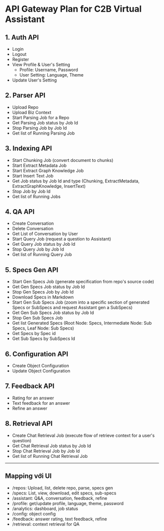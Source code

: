 # API Gateway Plan for C2B Virtual Assistant

## 1. Auth API
- Login
- Logout
- Register
- View Profile & User's Setting
  - Profile: Username, Password
  - User Setting: Language, Theme
- Update User's Setting

## 2. Parser API
- Upload Repo
- Upload Biz Context
- Start Parsing Job for a Repo
- Get Parsing Job status by Job Id
- Stop Parsing Job by Job Id
- Get list of Running Parsing Job

## 3. Indexing API
- Start Chunking Job (convert document to chunks)
- Start Extract Metadata Job
- Start Extract Graph Knowledge Job
- Start Insert Text Job
- Get Job status by Job Id and type (Chunking, ExtractMetadata, ExtractGraphKnowledge, InsertText)
- Stop Job by Job Id
- Get list of Running Jobs

## 4. QA API
- Create Conversation
- Delete Conversation
- Get List of Conversation by User
- Start Query Job (request a question to Assistant)
- Get Query Job status by Job Id
- Stop Query Job by Job Id
- Get list of Running Query Job

## 5. Specs Gen API
- Start Gen Specs Job (generate specification from repo's source code)
- Get Gen Specs Job status by Job Id
- Stop Gen Specs Job by Job Id
- Download Specs in Markdown
- Start Gen Sub Specs Job (zoom into a specific section of generated Specs or SubSpecs and request Assistant gen a SubSpecs)
- Get Gen Sub Specs Job status by Job Id
- Stop Gen Sub Specs Job
- Get list Generated Specs (Root Node: Specs, Intermediate Node: Sub Specs, Leaf Node: Sub Specs)
- Get Specs by Spec id
- Get Sub Specs by SubSpecs Id

## 6. Configuration API
- Create Object Configuration
- Update Object Configuration

## 7. Feedback API
- Rating for an answer
- Text feedback for an answer
- Refine an answer

## 8. Retrieval API
- Create Chat Retrieval Job (execute flow of retrieve context for a user's question)
- Get Chat Retrieval Job status by Job Id
- Stop Chat Retrieval Job by Job Id
- Get list of Running Chat Retrieval Job

---

## Mapping với UI
- /repos: Upload, list, delete repo, parse, specs gen
- /specs: List, view, download, edit specs, sub-specs
- /assistant: Q&A, conversation, feedback, refine
- /profile: get/update profile, language, theme, password
- /analytics: dashboard, job status
- /config: object config
- /feedback: answer rating, text feedback, refine
- /retrieval: context retrieval for QA 
